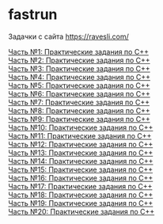 # fastrun
Задачки с сайта https://ravesli.com/

<div><a href="https://ravesli.com/praktika-chast-1/">Часть №1: Практические задания по С++</a></div>
<div><a href="https://ravesli.com/praktika-chast-2/">Часть №2: Практические задания по С++</a></div>
<div><a href="https://ravesli.com/praktika-chast-3/">Часть №3: Практические задания по С++</a></div>
<div><a href="https://ravesli.com/praktika-chast-4/">Часть №4: Практические задания по С++</a></div>
<div><a href="https://ravesli.com/praktika-chast-5/">Часть №5: Практические задания по С++</a></div>
<div><a href="https://ravesli.com/praktika-chast-6/">Часть №6: Практические задания по С++</a></div>
<div><a href="https://ravesli.com/praktika-chast-7/">Часть №7: Практические задания по С++</a></div>
<div><a href="https://ravesli.com/praktika-chast-8/">Часть №8: Практические задания по С++</a></div>
<div><a href="https://ravesli.com/praktika-chast-9/">Часть №9: Практические задания по С++</a></div>
<div><a href="https://ravesli.com/praktika-chast-10/">Часть №10: Практические задания по С++</a></div>
<div><a href="https://ravesli.com/praktika-chast-11/">Часть №11: Практические задания по С++</a></div>
<div><a href="https://ravesli.com/praktika-chast-12/">Часть №12: Практические задания по С++</a></div>
<div><a href="https://ravesli.com/praktika-chast-13/">Часть №13: Практические задания по С++</a></div>
<div><a href="https://ravesli.com/praktika-chast-14/">Часть №14: Практические задания по С++</a></div>
<div><a href="https://ravesli.com/praktika-chast-15/">Часть №15: Практические задания по С++</a></div>
<div><a href="https://ravesli.com/praktika-chast-16/">Часть №16: Практические задания по С++</a></div>
<div><a href="https://ravesli.com/praktika-chast-17/">Часть №17: Практические задания по С++</a></div>
<div><a href="https://ravesli.com/praktika-chast-18/">Часть №18: Практические задания по С++</a></div>
<div><a href="https://ravesli.com/praktika-chast-19/">Часть №19: Практические задания по С++</a></div>
<div><a href="https://ravesli.com/praktika-chast-20/">Часть №20: Практические задания по С++</a></div>
